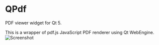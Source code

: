 # QPdf
PDF viewer widget for Qt 5.

This is a wrapper of pdf.js JavaScript PDF renderer using Qt WebEngine.
![Screenshot](https://github.com/Archie3d/qpdf/screenshot.png)
